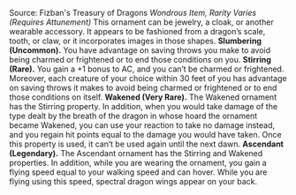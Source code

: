 Source: Fizban's Treasury of Dragons
*Wondrous Item, Rarity Varies (Requires Attunement)*
This ornament can be jewelry, a cloak, or another wearable accessory. It appears to be fashioned from a dragon’s scale, tooth, or claw, or it incorporates images in those shapes.
**Slumbering (Uncommon).** You have advantage on saving throws you make to avoid being charmed or frightened or to end those conditions on you.
**Stirring (Rare).** You gain a +1 bonus to AC, and you can’t be charmed or frightened. Moreover, each creature of your choice within 30 feet of you has advantage on saving throws it makes to avoid being charmed or frightened or to end those conditions on itself.
**Wakened (Very Rare).** The Wakened ornament has the Stirring property. In addition, when you would take damage of the type dealt by the breath of the dragon in whose hoard the ornament became Wakened, you can use your reaction to take no damage instead, and you regain hit points equal to the damage you would have taken. Once this property is used, it can’t be used again until the next dawn.
**Ascendant (Legendary).** The Ascendant ornament has the Stirring and Wakened properties. In addition, while you are wearing the ornament, you gain a flying speed equal to your walking speed and can hover. While you are flying using this speed, spectral dragon wings appear on your back.